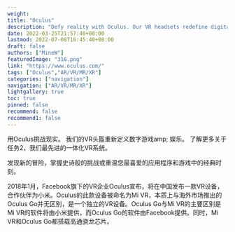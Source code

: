 ```yaml
---
weight: 
title: "Oculus"
description: "Defy reality with Oculus. Our VR headsets redefine digital gaming amp; entertainment. Learn more about Quest 2, our most advanced all-in-one VR system yet."
date: 2022-03-25T21:57:40+08:00
lastmod: 2022-07-08T16:45:40+08:00
draft: false
authors: ["MineW"]
featuredImage: "316.png"
link: "https://www.oculus.com/"
tags: ["Oculus","AR/VR/MR/XR"]
categories: ["navigation"]
navigation: ["AR/VR/MR/XR"]
lightgallery: true
toc: true
pinned: false
recommend: false
recommend1: false
---
```


用Oculus挑战现实。 我们的VR头盔重新定义数字游戏amp; 娱乐。 了解更多关于任务2，我们最先进的一体化VR系统。 

‎发现新的冒险，掌握史诗般的挑战或重温您最喜爱‎‎的应用程序和游戏中‎‎的经典时刻‎。

2018年1月，Facebook旗下的VR企业Oculus宣布，将在中国发布一款VR设备，合作伙伴为小米。Oculus的此款设备被命名为Mi VR，本质上与海外市场推出的Oculus Go并无区别，是一个独立的VR设备。Oculus Go与Mi VR的主要区别是Mi VR的软件将由小米提供，而Oculus Go的软件由Facebook提供。同时，Mi VR和Oculus Go都搭载高通骁龙芯片。